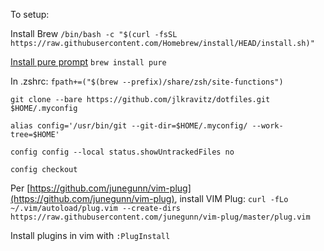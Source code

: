 To setup:

Install Brew
`/bin/bash -c "$(curl -fsSL https://raw.githubusercontent.com/Homebrew/install/HEAD/install.sh)"`

[Install pure prompt](https://www.npmjs.com/package/pure-prompt#:~:text=Getting%20started.-,Homebrew,-brew%20install%20pure)
`brew install pure` 

In .zshrc: `fpath+=("$(brew --prefix)/share/zsh/site-functions")`

`git clone --bare https://github.com/jlkravitz/dotfiles.git $HOME/.myconfig`

`alias config='/usr/bin/git --git-dir=$HOME/.myconfig/ --work-tree=$HOME'`

`config config --local status.showUntrackedFiles no`

`config checkout`

Per [https://github.com/junegunn/vim-plug](https://github.com/junegunn/vim-plug), install VIM Plug:
`curl -fLo ~/.vim/autoload/plug.vim --create-dirs https://raw.githubusercontent.com/junegunn/vim-plug/master/plug.vim`

Install plugins in vim with `:PlugInstall`
